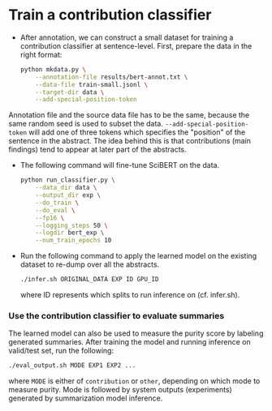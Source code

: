 # Train a contribution classifier

* After annotation, we can construct a small dataset for training a contribution classifier
at sentence-level. First, prepare the data in the right format:
    ```sh
    python mkdata.py \
        --annotation-file results/bert-annot.txt \
        --data-file train-small.jsonl \
        --target-dir data \
        --add-special-position-token
    ```

Annotation file and the source data file has to be the same, because the same random seed is used to subset the data.
`--add-special-position-token` will add one of three tokens which specifies the "position" of the sentence in the abstract.
The idea behind this is that contributions (main findings) tend to appear at later part of the abstracts.


* The following command will fine-tune SciBERT on the data.
    ```sh
    python run_classifier.py \
        --data_dir data \
        --output_dir exp \
        --do_train \
        --do_eval \
        --fp16 \
        --logging_steps 50 \
        --logdir bert_exp \
        --num_train_epochs 10
    ```

* Run the following command to apply the learned model on the existing dataset to re-dump over all the abstracts.
    ```sh
    ./infer.sh ORIGINAL_DATA EXP ID GPU_ID
    ```
    where ID represents which splits to run inference on (cf. infer.sh).


### Use the contribution classifier to evaluate summaries

The learned model can also be used to measure the purity score by labeling generated summaries.
After training the model and running inference on valid/test set, run the following:

```sh
./eval_output.sh MODE EXP1 EXP2 ...
```
where `MODE` is either of `contribution` or `other`, depending on which mode to measure purity.
Mode is followed by system outputs (experiments) generated by summarization model inference.


